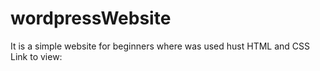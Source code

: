 # wordpressWebsite
It is a simple website  for beginners where was used hust HTML and CSS
Link to view:
